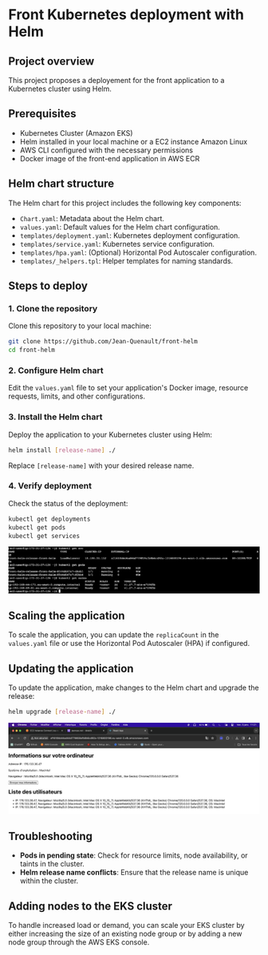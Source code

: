 
# Front Kubernetes deployment with Helm

## Project overview
This project proposes a deployement for the front application to a Kubernetes cluster using Helm.

## Prerequisites
- Kubernetes Cluster (Amazon EKS)
- Helm installed in your local machine or a EC2 instance Amazon Linux
- AWS CLI configured with the necessary permissions
- Docker image of the front-end application in AWS ECR

## Helm chart structure
The Helm chart for this project includes the following key components:
- `Chart.yaml`: Metadata about the Helm chart.
- `values.yaml`: Default values for the Helm chart configuration.
- `templates/deployment.yaml`: Kubernetes deployment configuration.
- `templates/service.yaml`: Kubernetes service configuration.
- `templates/hpa.yaml`: (Optional) Horizontal Pod Autoscaler configuration.
- `templates/_helpers.tpl`: Helper templates for naming standards.

## Steps to deploy

### 1. Clone the repository
Clone this repository to your local machine:
```bash
git clone https://github.com/Jean-Quenault/front-helm
cd front-helm
```

### 2. Configure Helm chart
Edit the `values.yaml` file to set your application's Docker image, resource requests, limits, and other configurations.

### 3. Install the Helm chart
Deploy the application to your Kubernetes cluster using Helm:
```bash
helm install [release-name] ./
```
Replace `[release-name]` with your desired release name.

### 4. Verify deployment
Check the status of the deployment:
```bash
kubectl get deployments
kubectl get pods
kubectl get services
```

![Deployement status](images/status.png "Deployment status")

## Scaling the application
To scale the application, you can update the `replicaCount` in the `values.yaml` file or use the Horizontal Pod Autoscaler (HPA) if configured.

## Updating the application
To update the application, make changes to the Helm chart and upgrade the release:
```bash
helm upgrade [release-name] ./
```

![Front on Google Chrome with load balancer URL](images/front.png "Front")

## Troubleshooting
- **Pods in pending state**: Check for resource limits, node availability, or taints in the cluster.
- **Helm release name conflicts**: Ensure that the release name is unique within the cluster.

## Adding nodes to the EKS cluster
To handle increased load or demand, you can scale your EKS cluster by either increasing the size of an existing node group or by adding a new node group through the AWS EKS console.